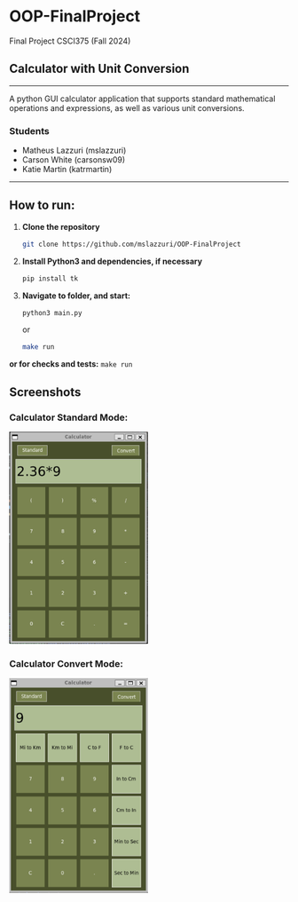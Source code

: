 # OOP-FinalProject
Final Project CSCI375 (Fall 2024)
## Calculator with Unit Conversion
---
A python GUI calculator application that supports standard mathematical operations and expressions, as well as various unit conversions.

### Students
- Matheus Lazzuri	 (mslazzuri)
- Carson White		 (carsonsw09)
- Katie Martin		 (katrmartin)
---

## How to run:
1. **Clone the repository**
    ```bash
    git clone https://github.com/mslazzuri/OOP-FinalProject
    ```

2. **Install Python3 and dependencies, if necessary**

    ```bash
    pip install tk
    ```

3. **Navigate to folder, and start:**
    ```bash
    python3 main.py
    ```
    or
    ```bash
    make run
    ````

**or for checks and tests:**
    ```
    make run
    ```

## Screenshots
### **Calculator Standard Mode:**
<img src="screenshots/standard_mode.png" alt="Standard Mode Screenshot" width="250">




### **Calculator Convert Mode:**
<img src="screenshots/convert_mode.png" alt="Convert Mode Screenshot" width="250">
